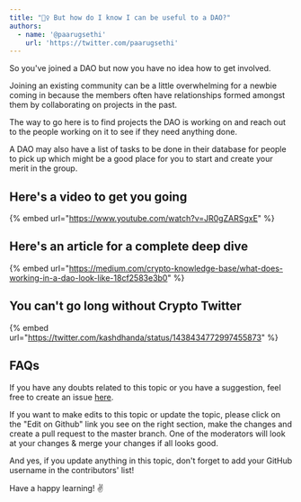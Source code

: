 ```yaml
---
title: "🙋‍♀️ But how do I know I can be useful to a DAO?"
authors:
  - name: '@paarugsethi'
    url: 'https://twitter.com/paarugsethi'
---
```


So you've joined a DAO but now you have no idea how to get involved.

Joining an existing community can be a little overwhelming for a newbie coming in because the members often have relationships formed amongst them by collaborating on projects in the past.

The way to go here is to find projects the DAO is working on and reach out to the people working on it to see if they need anything done.

A DAO may also have a list of tasks to be done in their database for people to pick up which might be a good place for you to start and create your merit in the group.

## Here's a video to get you going

{% embed url="https://www.youtube.com/watch?v=JR0gZARSgxE" %}

## Here's an article for a complete deep dive

{% embed url="https://medium.com/crypto-knowledge-base/what-does-working-in-a-dao-look-like-18cf2583e3b0" %}

## You can't go long without Crypto Twitter

{% embed url="https://twitter.com/kashdhanda/status/1438434772997455873" %}

## FAQs

If you have any doubts related to this topic or you have a suggestion, feel free to create an issue [here](https://github.com/SuperteamDAO/ground-zero/issues).

If you want to make edits to this topic or update the topic, please click on the "Edit on Github" link you see on the right section, make the changes and create a pull request to the master branch. One of the moderators will look at your changes & merge your changes if all looks good.

And yes, if you update anything in this topic, don't forget to add your GitHub username in the contributors' list!

Have a happy learning! ✌️
